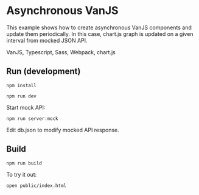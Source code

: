 # Asynchronous VanJS

This example shows how to create asynchronous VanJS components and
update them periodically. In this case, chart.js graph is updated on a given interval
from mocked JSON API.

VanJS, Typescript, Sass, Webpack, chart.js

## Run (development)

    npm install

    npm run dev

Start mock API:

    npm run server:mock

Edit db.json to modify mocked API response.

## Build

    npm run build

To try it out:

    open public/index.html